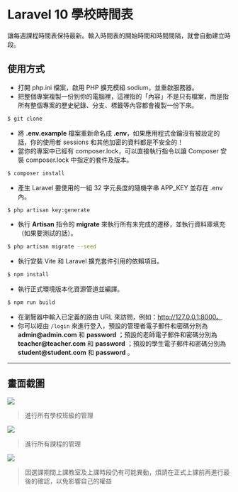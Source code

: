 # Laravel 10 學校時間表

讓每週課程時間表保持最新。輸入時間表的開始時間和時間間隔，就會自動建立時段。

## 使用方式
- 打開 php.ini 檔案，啟用 PHP 擴充模組 sodium，並重啟服務器。
- 把整個專案複製一份到你的電腦裡，這裡指的「內容」不是只有檔案，而是指所有整個專案的歷史紀錄、分支、標籤等內容都會複製一份下來。
```sh
$ git clone
```
- 將 __.env.example__ 檔案重新命名成 __.env__，如果應用程式金鑰沒有被設定的話，你的使用者 sessions 和其他加密的資料都是不安全的！
- 當你的專案中已經有 composer.lock，可以直接執行指令以讓 Composer 安裝 composer.lock 中指定的套件及版本。
```sh
$ composer install
```
- 產生 Laravel 要使用的一組 32 字元長度的隨機字串 APP_KEY 並存在 .env 內。
```sh
$ php artisan key:generate
```
- 執行 __Artisan__ 指令的 __migrate__ 來執行所有未完成的遷移，並執行資料庫填充（如果要測試的話）。
```sh
$ php artisan migrate --seed
```
- 執行安裝 Vite 和 Laravel 擴充套件引用的依賴項目。
```sh
$ npm install
```
- 執行正式環境版本化資源管道並編譯。
```sh
$ npm run build
```
- 在瀏覽器中輸入已定義的路由 URL 來訪問，例如：http://127.0.0.1:8000。
- 你可以經由 `/login` 來進行登入，預設的管理者電子郵件和密碼分別為 __admin@admin.com__ 和 __password__ ；預設的老師電子郵件和密碼分別為 __teacher@teacher.com__ 和 __password__ ；預設的學生電子郵件和密碼分別為 __student@student.com__ 和 __password__ 。

----

## 畫面截圖
![](https://i.imgur.com/jKE0DaP.png)
> 進行所有學校班級的管理

![](https://i.imgur.com/v2Z6EBA.png)
> 進行所有課程的管理

![](https://i.imgur.com/KQZJq0J.png)
> 因選課期間上課教室及上課時段仍有可能異動，煩請在正式上課前再進行最後的確認，以免影響自己的權益
